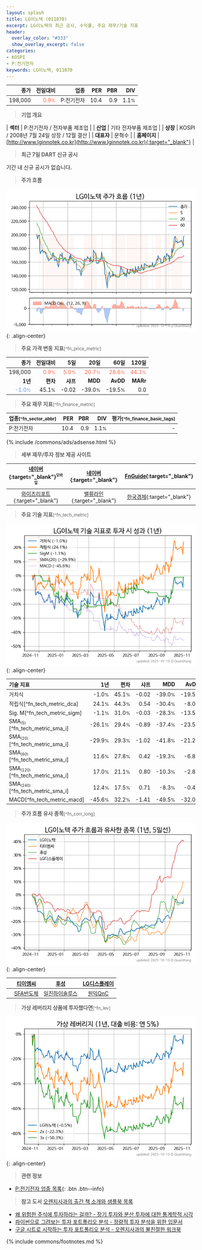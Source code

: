 ```yaml
---
layout: splash
title: LG이노텍 (011070)
excerpt: LG이노텍의 최근 공시, 수익률, 주요 재무/기술 지표
header:
  overlay_color: "#333"
  show_overlay_excerpt: false
categories:
- KOSPI
- P:전기전자
keywords: LG이노텍, 011070
---
```


| **종가** | **전일대비** | **업종** | **PER** | **PBR** | **DIV** |
| -------: | -----------: | -------: | ------: | ------: | ------: |
| 198,000 | <span style="color: tomato">0.9<small>%</small></span> | P:전기전자 | 10.4 | 0.9 | 1.1<small>%</small> |

<!-- more -->


> **기업 개요**<a id="company"></a>

| <span style="white-space:nowrap;">**섹터**</span> | P:전기전자 / 전자부품 제조업 |
| <span style="white-space:nowrap;">**산업**</span> | 기타 전자부품 제조업 |
| <span style="white-space:nowrap;">**상장**</span> | KOSPI / 2008년 7월 24일 상장 / 12월 결산 |
| <span style="white-space:nowrap;">**대표자**</span> | 문혁수 |
| <span style="white-space:nowrap;">**홈페이지**</span> | [http://www.lginnotek.co.kr](http://www.lginnotek.co.kr){:target="_blank"} |


> **최근 7일 DART 신규 공시**<a id="dart"></a>

기간 내 신규 공시가 없습니다.


> **주가 흐름**<a id="price"></a>

![011070](/stock/images/011070.png){: .align-center}


> **주요 가격 변동 지표**<small>[^fn_price_metric]</small>

| **종가** | **전일대비** | **5일** | **20일** | **60일** | **120일** |
| -------: | -----------: | ------: | -------: | -------: | --------: |
| 198,000 | <span style="color: tomato">0.9<small>%</small></span> | <span style="color: tomato">5.0<small>%</small></span> | <span style="color: tomato">20.7<small>%</small></span> | <span style="color: tomato">28.6<small>%</small></span> | <span style="color: tomato">44.3<small>%</small></span> |
| **1년** | **편차** | **샤프** | **MDD** | **AvDD** | **MARr** |
| <span style="color: cornflowerblue">-1.0<small>%</small></span> | 45.1<small>%</small> | -0.02 | -39.0<small>%</small> | -19.5<small>%</small> | 0.0 |


> **주요 재무 지표**<small>[^fn_finance_metric]</small>

| **업종**<small>[^fn_sector_abbr]</small> | **PER** | **PBR** | **DIV** | **평가**<small>[^fn_finance_basic_tags]</small> |
| :--------------------------------------- | ------: | ------: | ------: | ----------------------------------------------: |
| P:전기전자 | 10.4 | 0.9 | 1.1<small>%</small> | - |



{% include /commons/ads/adsense.html %}

> **세부 재무/투자 정보 제공 사이트**

| [네이버](https://m.stock.naver.com/domestic/stock/011070/finance/summary){:target="_blank"}<sup><small>모바일</small></sup> | [네이버](https://finance.naver.com/item/coinfo.naver?code=011070){:target="_blank"} | [FnGuide](https://comp.fnguide.com/SVO2/ASP/SVD_Invest.asp?gicode=A011070&MenuYn=Y){:target="_blank"} |
| :---: | :---: | :---: |
| [와이즈리포트](https://comp.wisereport.co.kr/company/c1040001.aspx?cmp_cd=011070){:target="_blank"} | [밸류라인](https://www.valueline.co.kr/finance/summary/011070){:target="_blank"} | [한국경제](https://markets.hankyung.com/stock/011070/financial-summary){:target="_blank"} |


> **주요 기술 지표**<small>[^fn_tech_metric]</small>


![011070](/stock/images/011070_tech.png){: .align-center}

| **기술 지표** | **1년** | **편차** | **샤프** | **MDD** | **AvDD** |
| :------------ | ------: | -----------: | -------: | ------: | -------: |
| 거치식 | -1.0<small>%</small> | 45.1<small>%</small> | -0.02 | -39.0<small>%</small> | -19.5<small>%</small> |
| 적립식[^fn_tech_metric_dca] | 24.1<small>%</small> | 44.3<small>%</small> | 0.54 | -30.4<small>%</small> | -8.0<small>%</small> |
| Sig. M[^fn_tech_metric_sigm] | -1.1<small>%</small> | 31.0<small>%</small> | -0.03 | -28.3<small>%</small> | -13.5<small>%</small> |
| SMA<small><sub>(5)</sub></small>[^fn_tech_metric_sma_i] | -26.1<small>%</small> | 29.4<small>%</small> | -0.89 | -37.4<small>%</small> | -23.5<small>%</small> |
| SMA<small><sub>(20)</sub></small>[^fn_tech_metric_sma_i] | -29.9<small>%</small> | 29.3<small>%</small> | -1.02 | -41.8<small>%</small> | -21.2<small>%</small> |
| SMA<small><sub>(60)</sub></small>[^fn_tech_metric_sma_i] | 11.6<small>%</small> | 27.8<small>%</small> | 0.42 | -19.3<small>%</small> | -6.8<small>%</small> |
| SMA<small><sub>(120)</sub></small>[^fn_tech_metric_sma_i] | 17.0<small>%</small> | 21.1<small>%</small> | 0.80 | -10.3<small>%</small> | -2.8<small>%</small> |
| SMA<small><sub>(240)</sub></small>[^fn_tech_metric_sma_i] | 12.4<small>%</small> | 17.5<small>%</small> | 0.71 | -8.3<small>%</small> | -0.4<small>%</small> |
| MACD[^fn_tech_metric_macd] | -45.6<small>%</small> | 32.2<small>%</small> | -1.41 | -49.5<small>%</small> | -32.0<small>%</small> |


> **주가 흐름 유사 종목**<a id="corr"></a><small>[^fn_corr_long]</small>

![011070](/stock/images/011070_corr.png){: .align-center}

|       | [티이엠씨](/425040/) | [후성](/093370/) | [LG디스플레이](/034220/) |
| :---: | :------------------------------------: | :------------------------------------: | :------------------------------------: |
|       | [SFA반도체](/036540/) | [일진하이솔루스](/271940/) | [원익QnC](/074600/) |


> **가상 레버리지 상품에 투자했다면**<a id="2x"></a><small>[^fn_lev]</small>

![011070](/stock/images/011070_2x.png){: .align-center}


> **관련 정보**

- [P:전기전자 업종 목록](/stats/sector/kospi_업종_전기전자_종목/){: .btn .btn--info}

> **참고 도서** [오렌지사과의 출간 책 소개와 샘플북 목록](https://kongdori.tistory.com/691)

- [왜 위험한 주식에 투자하라는 걸까? - 장기 투자와 분산 투자에 대한 통계학적 시각](https://kongdori.tistory.com/421)
- [파이썬으로 그려보는 투자 포트폴리오 분석  - 정량적 투자 분석을 위한 입문서](https://kongdori.tistory.com/643)
- [구글 시트로 시작하는 투자 포트폴리오 분석 - 오렌지사과의 불친절한 워크북](https://kongdori.tistory.com/449)


{% include commons/footnotes.md %}